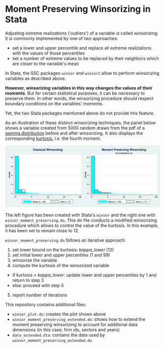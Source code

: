 # Moment Preserving Winsorizing in Stata

Adjusting extreme realizations ('outliers') of a variable is called _winsorizing_. It is commonly implemented by one of two approaches:
- set a lower and upper percentile and replace all extreme realizations with the values of those percentiles
- set a number of extreme values to be replaced by their neighbors which are closer to the variable's mean

In Stata, the SSC packages `winsor` and `winsor2` allow to perform winsorizing variables as described above.

**However, winsorizing variables in this way changes the values of their moments**. But for certain statistical purposes, it can be necessary to preserve them. In other words, the winsorizing procedure should respect boundary conditions on the variables' moments.

Yet, the two Stata packages mentioned above do not provide this feature.

As an illustration of these distinct winsorizing techniques, the panel below shows a variable created from 5000 random draws from the pdf of a [gamma distribution](https://en.wikipedia.org/wiki/Gamma_distribution) before and after winsorizing. It also displays the corresponding [kurtosis](https://en.wikipedia.org/wiki/Kurtosis), i.e. the fourth moment.

![Winsor Comparison](winsor_comparison.png)

The left figure has been created with Stata's `winsor` and the right one with `winsor_moment_preserving.do`. This do file conducts a modified winsorizing procedure which allows to control the value of the kurtosis. In this example, it has been set to remain close to 12.  

`winsor_moment_preserving.do` follows an iterative approach:
1. set lower bound on the kurtosis: _kappa_lower_ (12)
2. set initial lower and upper percentiles (1 and 99)
3. winsorize the variable
4. compute the kurtosis of the winsorized variable 
  - if kurtosis > _kappa_lower_: update lower and upper percentiles by 1 and return to step 3
  - else: proceed with step 5
5. report number of iterations

This repository contains additional files:
- `winsor_plot.do`: creates the plot shown above
- `winsor_moment_preserving_extended.do`: shows how to extend the moment preserving winsorizing to account for additional data dimensions (in this case, firm ids, sectors and years)
- `data_extended.dta`: contains the data used by `winsor_moment_preserving_extended.do`
